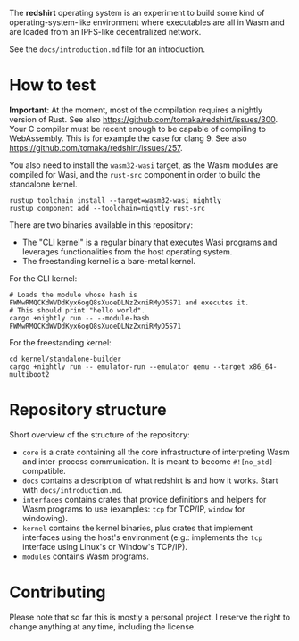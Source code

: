 The **redshirt** operating system is an experiment to build some kind of operating-system-like
environment where executables are all in Wasm and are loaded from an IPFS-like decentralized
network.

See the `docs/introduction.md` file for an introduction.

# How to test

**Important**: At the moment, most of the compilation requires a nightly version of Rust. See also https://github.com/tomaka/redshirt/issues/300.
Your C compiler must be recent enough to be capable of compiling to WebAssembly. This is for example the case for clang 9. See also https://github.com/tomaka/redshirt/issues/257.

You also need to install the `wasm32-wasi` target, as the Wasm modules are compiled for Wasi, and the `rust-src` component in order to build the standalone kernel.

```
rustup toolchain install --target=wasm32-wasi nightly
rustup component add --toolchain=nightly rust-src
```

There are two binaries available in this repository:

- The "CLI kernel" is a regular binary that executes Wasi programs and leverages functionalities from the host operating system.
- The freestanding kernel is a bare-metal kernel.

For the CLI kernel:

```
# Loads the module whose hash is FWMwRMQCKdWVDdKyx6ogQ8sXuoeDLNzZxniRMyD5S71 and executes it.
# This should print "hello world".
cargo +nightly run -- --module-hash FWMwRMQCKdWVDdKyx6ogQ8sXuoeDLNzZxniRMyD5S71
```

For the freestanding kernel:

```
cd kernel/standalone-builder
cargo +nightly run -- emulator-run --emulator qemu --target x86_64-multiboot2
```

# Repository structure

Short overview of the structure of the repository:

- `core` is a crate containing all the core infrastructure of interpreting Wasm and inter-process
  communication. It is meant to become `#![no_std]`-compatible.
- `docs` contains a description of what redshirt is and how it works. Start with `docs/introduction.md`.
- `interfaces` contains crates that provide definitions and helpers for Wasm programs to use
  (examples: `tcp` for TCP/IP, `window` for windowing).
- `kernel` contains the kernel binaries, plus crates that implement interfaces using the host's
  environment (e.g.: implements the `tcp` interface using Linux's or Window's TCP/IP).
- `modules` contains Wasm programs.

# Contributing

Please note that so far this is mostly a personal project. I reserve the right to change anything
at any time, including the license.
